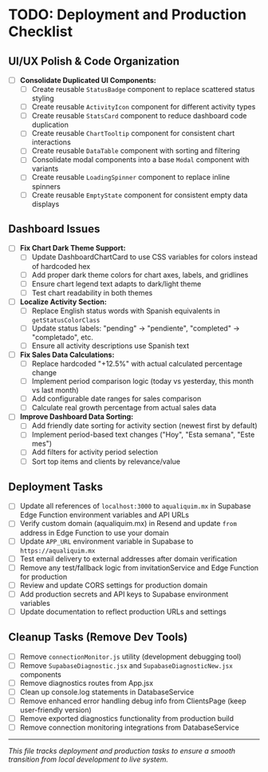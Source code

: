 # TODO: Deployment and Production Checklist

## UI/UX Polish & Code Organization
- [ ] **Consolidate Duplicated UI Components:**
  - [ ] Create reusable `StatusBadge` component to replace scattered status styling
  - [ ] Create reusable `ActivityIcon` component for different activity types
  - [ ] Create reusable `StatsCard` component to reduce dashboard code duplication
  - [ ] Create reusable `ChartTooltip` component for consistent chart interactions
  - [ ] Create reusable `DataTable` component with sorting and filtering
  - [ ] Consolidate modal components into a base `Modal` component with variants
  - [ ] Create reusable `LoadingSpinner` component to replace inline spinners
  - [ ] Create reusable `EmptyState` component for consistent empty data displays

## Dashboard Issues
- [ ] **Fix Chart Dark Theme Support:**
  - [ ] Update DashboardChartCard to use CSS variables for colors instead of hardcoded hex
  - [ ] Add proper dark theme colors for chart axes, labels, and gridlines
  - [ ] Ensure chart legend text adapts to dark/light theme
  - [ ] Test chart readability in both themes

- [ ] **Localize Activity Section:**
  - [ ] Replace English status words with Spanish equivalents in `getStatusColorClass`
  - [ ] Update status labels: "pending" → "pendiente", "completed" → "completado", etc.
  - [ ] Ensure all activity descriptions use Spanish text

- [ ] **Fix Sales Data Calculations:**
  - [ ] Replace hardcoded "+12.5%" with actual calculated percentage change
  - [ ] Implement period comparison logic (today vs yesterday, this month vs last month)
  - [ ] Add configurable date ranges for sales comparison
  - [ ] Calculate real growth percentage from actual sales data

- [ ] **Improve Dashboard Data Sorting:**
  - [ ] Add friendly date sorting for activity section (newest first by default)
  - [ ] Implement period-based text changes ("Hoy", "Esta semana", "Este mes")
  - [ ] Add filters for activity period selection
  - [ ] Sort top items and clients by relevance/value

## Deployment Tasks
- [ ] Update all references of `localhost:3000` to `aqualiquim.mx` in Supabase Edge Function environment variables and API URLs
- [ ] Verify custom domain (aqualiquim.mx) in Resend and update `from` address in Edge Function to use your domain
- [ ] Update `APP_URL` environment variable in Supabase to `https://aqualiquim.mx`
- [ ] Test email delivery to external addresses after domain verification
- [ ] Remove any test/fallback logic from invitationService and Edge Function for production
- [ ] Review and update CORS settings for production domain
- [ ] Add production secrets and API keys to Supabase environment variables
- [ ] Update documentation to reflect production URLs and settings

## Cleanup Tasks (Remove Dev Tools)
- [ ] Remove `connectionMonitor.js` utility (development debugging tool)
- [ ] Remove `SupabaseDiagnostic.jsx` and `SupabaseDiagnosticNew.jsx` components
- [ ] Remove diagnostics routes from App.jsx
- [ ] Clean up console.log statements in DatabaseService
- [ ] Remove enhanced error handling debug info from ClientsPage (keep user-friendly version)
- [ ] Remove exported diagnostics functionality from production build
- [ ] Remove connection monitoring integrations from DatabaseService

---

*This file tracks deployment and production tasks to ensure a smooth transition from local development to live system.*
